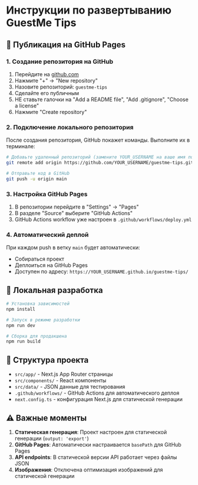 # Инструкции по развертыванию GuestMe Tips

## 🚀 Публикация на GitHub Pages

### 1. Создание репозитория на GitHub

1. Перейдите на [github.com](https://github.com)
2. Нажмите "+" → "New repository"
3. Назовите репозиторий: `guestme-tips`
4. Сделайте его публичным
5. НЕ ставьте галочки на "Add a README file", "Add .gitignore", "Choose a license"
6. Нажмите "Create repository"

### 2. Подключение локального репозитория

После создания репозитория, GitHub покажет команды. Выполните их в терминале:

```bash
# Добавьте удаленный репозиторий (замените YOUR_USERNAME на ваше имя пользователя)
git remote add origin https://github.com/YOUR_USERNAME/guestme-tips.git

# Отправьте код в GitHub
git push -u origin main
```

### 3. Настройка GitHub Pages

1. В репозитории перейдите в "Settings" → "Pages"
2. В разделе "Source" выберите "GitHub Actions"
3. GitHub Actions workflow уже настроен в `.github/workflows/deploy.yml`

### 4. Автоматический деплой

При каждом push в ветку `main` будет автоматически:
- Собираться проект
- Деплоиться на GitHub Pages
- Доступен по адресу: `https://YOUR_USERNAME.github.io/guestme-tips/`

## 🔧 Локальная разработка

```bash
# Установка зависимостей
npm install

# Запуск в режиме разработки
npm run dev

# Сборка для продакшена
npm run build
```

## 📁 Структура проекта

- `src/app/` - Next.js App Router страницы
- `src/components/` - React компоненты
- `src/data/` - JSON данные для тестирования
- `.github/workflows/` - GitHub Actions для автоматического деплоя
- `next.config.ts` - конфигурация Next.js для статической генерации

## ⚠️ Важные моменты

1. **Статическая генерация**: Проект настроен для статической генерации (`output: 'export'`)
2. **GitHub Pages**: Автоматически настраивается `basePath` для GitHub Pages
3. **API endpoints**: В статической версии API работает через файлы JSON
4. **Изображения**: Отключена оптимизация изображений для статической генерации
